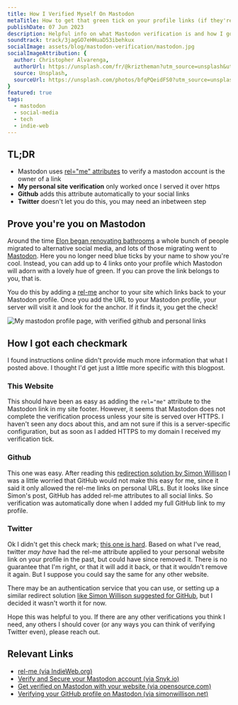 ```yaml
---
title: How I Verified Myself On Mastodon
metaTitle: How to get that green tick on your profile links (if they're the links I have)
publishDate: 07 Jun 2023
description: Helpful info on what Mastodon verification is and how I got each of my (three) links verified.
soundtrack: track/3jagGO7eHHuaD53ibehkux
socialImage: assets/blog/mastodon-verification/mastodon.jpg
socialImageAttribution: {
  author: Christopher Alvarenga,
  authorUrl: https://unsplash.com/fr/@kriztheman?utm_source=unsplash&utm_medium=referral&utm_content=creditCopyText,
  source: Unsplash,
  sourceUrl: https://unsplash.com/photos/bfqPQeidFS0?utm_source=unsplash&utm_medium=referral&utm_content=creditCopyText,  
}
featured: true
tags:
  - mastodon
  - social-media
  - tech
  - indie-web
---
```


## TL;DR

- Mastodon uses [rel="me" attributes](https://indieweb.org/rel-me) to verify a mastodon account is the owner of a link
- **My personal site verification** only worked once I served it over https
- **Github** adds this attribute automatically to your social links
- **Twitter** doesn't let you do this, you may need an inbetween step

## Prove you're you on Mastodon

Around the time [Elon began renovating bathrooms](https://www.theguardian.com/technology/2022/oct/26/elon-musk-twitter-visit-sink) a whole bunch of people migrated to alternative social media, and lots of those migrating went to [Mastodon](https://joinmastodon.org/). Here you no longer need blue ticks by your name to show you're cool. Instead, you can add up to 4 links onto your profile which Mastodon will adorn with a lovely hue of green. If you can prove the link belongs to you, that is.

You do this by adding a [rel-me](https://indieweb.org/rel-me) anchor to your site which links back to your Mastodon profile. Once you add the URL to your Mastodon profile, your server will visit it and look for the anchor. If it finds it, you get the check!

![My mastodon profile page, with verified github and personal links](/assets/blog/mastodon-verification/mastodon-profile.png)

## How I got each checkmark

I found instructions online didn't provide much more information that what I posted above. I thought I'd get just a little more specific with this blogpost.

### This Website

This should have been as easy as adding the `rel="me"` attribute to the Mastodon link in my site footer. However, it seems that Mastodon does not complete the verification process unless your site is served over HTTPS. I haven't seen any docs about this, and am not sure if this is a server-specific configuration, but as soon as I added HTTPS to my domain I received my verification tick.

### Github

This one was easy. After reading this [redirection solution by Simon Willison](https://til.simonwillison.net/mastodon/verifying-github-on-mastodon) I was a little worried that GitHub would not make this easy for me, since it said it only allowed the rel-me links on personal URLs. But it looks like since Simon's post, GitHub has added rel-me attributes to all social links. So verification was automatically done when I added my full GitHub link to my profile.

### Twitter

Ok I didn't get this check mark; [this one is hard](https://www.reddit.com/r/Mastodon/comments/yplcoz/how_are_people_getting_their_twitter_handle/). Based on what I've read, twitter _may have_ had the rel-me attribute applied to your personal website link on your profile in the past, but could have since removed it. There is no guarantee that I'm right, or that it will add it back, or that it wouldn't remove it again. But I suppose you could say the same for any other website.

There may be an authentication service that you can use, or setting up a similar redirect solution [like Simon Willison suggested for GitHub](https://til.simonwillison.net/mastodon/verifying-github-on-mastodon), but I decided it wasn't worth it for now.

Hope this was helpful to you. If there are any other verifications you think I need, any others I should cover (or any ways you can think of verifying Twitter even), please reach out.

## Relevant Links

- [rel-me (via IndieWeb.org)](https://indieweb.org/rel-me)
- [Verify and Secure your Mastodon account (via Snyk.io)](https://snyk.io/blog/verify-and-secure-your-mastodon-account/)
- [Get verified on Mastodon with your website (via opensource.com)](https://opensource.com/article/22/11/verified-mastodon-website)
- [Verifying your GitHub profile on Mastodon (via simonwillison.net)](https://til.simonwillison.net/mastodon/verifying-github-on-mastodon)
